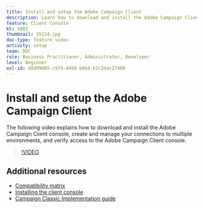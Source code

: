 ```yaml
---
title: Install and setup the Adobe Campaign Client
description: Learn how to download and install the Adobe Campaign Client console, create and manage your connections to multiple environments, and to verify access to the Adobe Campaign Client console.
feature: Client Console
kt: 5003
thumbnail: 35124.jpg
doc-type: feature video
activity: setup
team: DOC
role: Business Practitioner, Administrator, Developer
level: Beginner
exl-id: d8d99d05-c974-4450-b6b4-b2c5dac27409
---
```

# Install and setup the Adobe Campaign Client

The following video explains how to download and install the Adobe Campaign Client console, create and manage your connections to multiple environments, and verify access to the Adobe Campaign Client console.

>[!VIDEO](https://video.tv.adobe.com/v/35124?quality=12)

## Additional resources

* [Compatibility matrix](https://helpx.adobe.com/campaign/kb/compatibility-matrix.html)
* [Installing the client console](https://docs.adobe.com/content/help/en/campaign-classic/using/installing-campaign-classic/installing-campaign-in-windows-/installing-the-client-console.html)
* [Campaign Classic Implementation guide](https://helpx.adobe.com/campaign/kb/acc-implementation.html)
